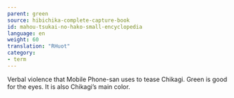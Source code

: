 ```yaml
---
parent: green
source: hibichika-complete-capture-book
id: mahou-tsukai-no-hako-small-encyclopedia
language: en
weight: 60
translation: "RHuot"
category:
- term
---
```


Verbal violence that Mobile Phone-san uses to tease Chikagi. Green is good for the eyes. It is also Chikagi’s main color.
